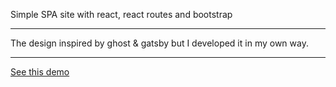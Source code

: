 Simple SPA site with react, react routes and bootstrap
****************************
The design inspired by ghost & gatsby but I developed it in my own way.
****************************
[See this demo](https://ali-hkh.github.io/ghost-gatsby-static-react-bootstrap/)
